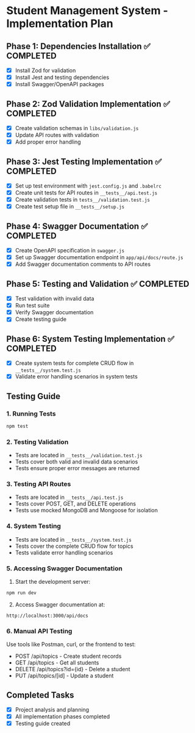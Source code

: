 # Student Management System - Implementation Plan

## Phase 1: Dependencies Installation ✅ COMPLETED
- [x] Install Zod for validation
- [x] Install Jest and testing dependencies
- [x] Install Swagger/OpenAPI packages

## Phase 2: Zod Validation Implementation ✅ COMPLETED
- [x] Create validation schemas in `libs/validation.js`
- [x] Update API routes with validation
- [x] Add proper error handling

## Phase 3: Jest Testing Implementation ✅ COMPLETED
- [x] Set up test environment with `jest.config.js` and `.babelrc`
- [x] Create unit tests for API routes in `__tests__/api.test.js`
- [x] Create validation tests in `tests__/validation.test.js`
- [x] Create test setup file in `__tests__/setup.js`

## Phase 4: Swagger Documentation ✅ COMPLETED
- [x] Create OpenAPI specification in `swagger.js`
- [x] Set up Swagger documentation endpoint in `app/api/docs/route.js`
- [x] Add Swagger documentation comments to API routes

## Phase 5: Testing and Validation ✅ COMPLETED
- [x] Test validation with invalid data
- [x] Run test suite
- [x] Verify Swagger documentation
- [x] Create testing guide

## Phase 6: System Testing Implementation ✅ COMPLETED
- [x] Create system tests for complete CRUD flow in `__tests__/system.test.js`
- [x] Validate error handling scenarios in system tests

## Testing Guide

### 1. Running Tests
```bash
npm test
```

### 2. Testing Validation
- Tests are located in `__tests__/validation.test.js`
- Tests cover both valid and invalid data scenarios
- Tests ensure proper error messages are returned

### 3. Testing API Routes
- Tests are located in `__tests__/api.test.js`
- Tests cover POST, GET, and DELETE operations
- Tests use mocked MongoDB and Mongoose for isolation

### 4. System Testing
- Tests are located in `__tests__/system.test.js`
- Tests cover the complete CRUD flow for topics
- Tests validate error handling scenarios

### 5. Accessing Swagger Documentation
1. Start the development server:
```bash
npm run dev
```

2. Access Swagger documentation at:
```
http://localhost:3000/api/docs
```

### 6. Manual API Testing
Use tools like Postman, curl, or the frontend to test:
- POST /api/topics - Create student records
- GET /api/topics - Get all students
- DELETE /api/topics?id={id} - Delete a student
- PUT /api/topics/[id] - Update a student

## Completed Tasks
- [x] Project analysis and planning
- [x] All implementation phases completed
- [x] Testing guide created
